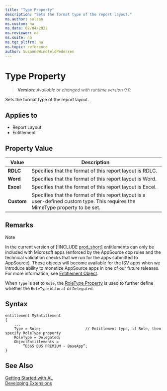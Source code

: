 ```yaml
---
title: "Type Property"
description: "Sets the format type of the report layout."
ms.author: solsen
ms.custom: na
ms.date: 02/04/2022
ms.reviewer: na
ms.suite: na
ms.tgt_pltfrm: na
ms.topic: reference
author: SusanneWindfeldPedersen
---
```

[//]: # (START>DO_NOT_EDIT)
[//]: # (IMPORTANT:Do not edit any of the content between here and the END>DO_NOT_EDIT.)
[//]: # (Any modifications should be made in the .xml files in the ModernDev repo.)
# Type Property
> **Version**: _Available or changed with runtime version 9.0._

Sets the format type of the report layout.

## Applies to
-   Report Layout
-   Entitlement

## Property Value

|Value|Description|
|-----------|---------------------------------------|
|**RDLC**|Specifies that the format of this report layout is RDLC.|
|**Word**|Specifies that the format of this report layout is Word.|
|**Excel**|Specifies that the format of this report layout is Excel.|
|**Custom**|Specifies that the format of this report layout is a user-defined custom type. This requires the MimeType property to be set.|

[//]: # (IMPORTANT: END>DO_NOT_EDIT)

## Remarks

> [!NOTE]  
> In the current version of [!INCLUDE [prod_short](../../includes/prod_short.md)] entitlements can only be included with Microsoft apps (enforced by the AppSource cop rules and the technical validation checks that we run for the apps submitted to AppSource). These objects will become available for the ISV apps when we introduce ability to monetize AppSource apps in one of our future releases. For more information, see [Entitlement Object](../devenv-entitlement-object.md).

When `Type` is set to `Role`, the [RoleType Property](devenv-roletype-property.md) is used to further define whether the `RoleType` is `Local` or `Delegated`.


## Syntax

```al
entitlement MyEntitlement
{
    ...
    Type = Role;                    // Entitlement type, if Role, then specify RoleType property
    RoleType = Delegated;
    ObjectEntitlements = 
        ”D365 BUS PREMIUM - BaseApp”;​
}
```

## See Also  
[Getting Started with AL](../devenv-get-started.md)  
[Developing Extensions](../devenv-dev-overview.md)  